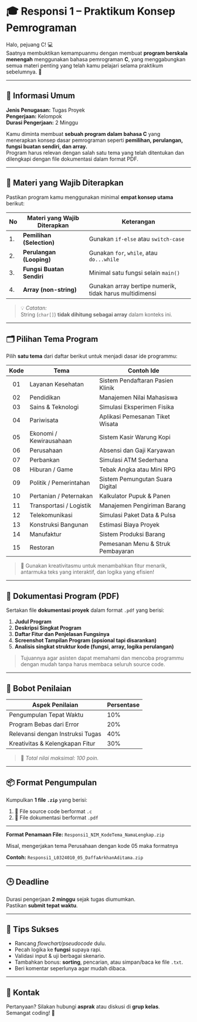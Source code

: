 # 🎓 Responsi 1 – Praktikum Konsep Pemrograman

Halo, pejuang C! 💻  
Saatnya membuktikan kemampuanmu dengan membuat **program berskala menengah** menggunakan bahasa pemrograman **C**, yang menggabungkan semua materi penting yang telah kamu pelajari selama praktikum sebelumnya. 🚀

---

## 📘 Informasi Umum

**Jenis Penugasan:** Tugas Proyek  
**Pengerjaan:** Kelompok  
**Durasi Pengerjaan:** 2 Minggu  

Kamu diminta membuat **sebuah program dalam bahasa C** yang menerapkan konsep dasar pemrograman seperti **pemilihan, perulangan, fungsi buatan sendiri, dan array.**  
Program harus relevan dengan salah satu tema yang telah ditentukan dan dilengkapi dengan file dokumentasi dalam format PDF.

---

## 🧠 Materi yang Wajib Diterapkan

Pastikan program kamu menggunakan minimal **empat konsep utama** berikut:

| No | Materi yang Wajib Diterapkan | Keterangan |
|----|------------------------------|-------------|
| 1. | **Pemilihan (Selection)** | Gunakan `if-else` atau `switch-case` |
| 2. | **Perulangan (Looping)** | Gunakan `for`, `while`, atau `do...while` |
| 3. | **Fungsi Buatan Sendiri** | Minimal satu fungsi selain `main()` |
| 4. | **Array (non-string)** | Gunakan array bertipe numerik, tidak harus multidimensi |

> 💡 *Catatan:*  
> String (`char[]`) **tidak dihitung sebagai array** dalam konteks ini.

---

## 🗂️ Pilihan Tema Program

Pilih **satu tema** dari daftar berikut untuk menjadi dasar ide programmu:

| Kode | Tema | Contoh Ide |
|:----:|------|------------|
| 01 | Layanan Kesehatan | Sistem Pendaftaran Pasien Klinik |
| 02 | Pendidikan | Manajemen Nilai Mahasiswa |
| 03 | Sains & Teknologi | Simulasi Eksperimen Fisika |
| 04 | Pariwisata | Aplikasi Pemesanan Tiket Wisata |
| 05 | Ekonomi / Kewirausahaan | Sistem Kasir Warung Kopi |
| 06 | Perusahaan | Absensi dan Gaji Karyawan |
| 07 | Perbankan | Simulasi ATM Sederhana |
| 08 | Hiburan / Game | Tebak Angka atau Mini RPG |
| 09 | Politik / Pemerintahan | Sistem Pemungutan Suara Digital |
| 10 | Pertanian / Peternakan | Kalkulator Pupuk & Panen |
| 11 | Transportasi / Logistik | Manajemen Pengiriman Barang |
| 12 | Telekomunikasi | Simulasi Paket Data & Pulsa |
| 13 | Konstruksi Bangunan | Estimasi Biaya Proyek |
| 14 | Manufaktur | Sistem Produksi Barang |
| 15 | Restoran | Pemesanan Menu & Struk Pembayaran |

> 🌟 Gunakan kreativitasmu untuk menambahkan fitur menarik, antarmuka teks yang interaktif, dan logika yang efisien!

---

## 📄 Dokumentasi Program (PDF)

Sertakan file **dokumentasi proyek** dalam format `.pdf` yang berisi:
1. **Judul Program**  
2. **Deskripsi Singkat Program**  
3. **Daftar Fitur dan Penjelasan Fungsinya**  
4. **Screenshot Tampilan Program (opsional tapi disarankan)**  
5. **Analisis singkat struktur kode (fungsi, array, logika perulangan)**

> Tujuannya agar asisten dapat memahami dan mencoba programmu dengan mudah tanpa harus membaca seluruh source code.

---

## 🧮 Bobot Penilaian

| Aspek Penilaian | Persentase |
|-----------------|-------------|
| Pengumpulan Tepat Waktu | 10% |
| Program Bebas dari Error | 20% |
| Relevansi dengan Instruksi Tugas | 40% |
| Kreativitas & Kelengkapan Fitur | 30% |

> 🧠 *Total nilai maksimal: 100 poin.*

---

## 📦 Format Pengumpulan

Kumpulkan **1 file `.zip`** yang berisi:

1. 📘 File source code berformat `.c`  
2. 📄 File dokumentasi berformat `.pdf`

---


**Format Penamaan File:** `Responsi1_NIM_KodeTema_NamaLengkap.zip`

Misal, mengerjakan tema Perusahaan dengan kode 05 maka formatnya

**Contoh:** `Responsi1_L0324010_05_DaffaArkhanAditama.zip`

---

## 🕒 Deadline

Durasi pengerjaan **2 minggu** sejak tugas diumumkan.  
Pastikan **submit tepat waktu**.

---

## 🌟 Tips Sukses

- Rancang *flowchart/pseudocode* dulu.  
- Pecah logika ke **fungsi** supaya rapi.  
- Validasi input & uji berbagai skenario.  
- Tambahkan bonus: **sorting**, pencarian, atau simpan/baca ke file `.txt`.  
- Beri komentar seperlunya agar mudah dibaca.

---

## 💬 Kontak

Pertanyaan? Silakan hubungi **asprak** atau diskusi di **grup kelas**.  
Semangat coding! 🚀
